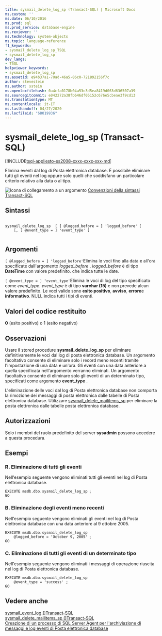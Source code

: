 ```yaml
---
title: sysmail_delete_log_sp (Transact-SQL) | Microsoft Docs
ms.custom: ''
ms.date: 06/10/2016
ms.prod: sql
ms.prod_service: database-engine
ms.reviewer: ''
ms.technology: system-objects
ms.topic: language-reference
f1_keywords:
- sysmail_delete_log_sp_TSQL
- sysmail_delete_log_sp
dev_langs:
- TSQL
helpviewer_keywords:
- sysmail_delete_log_sp
ms.assetid: e94b37a1-70ad-46a5-86c0-721892156f7c
author: stevestein
ms.author: sstein
ms.openlocfilehash: 0a4cfa0178b04a53c3d5ea8419d063d636507a39
ms.sourcegitcommit: e042272a38fb646df05152c676e5cbeae3f9cd13
ms.translationtype: MT
ms.contentlocale: it-IT
ms.lasthandoff: 04/27/2020
ms.locfileid: "68019936"
---
```

# <a name="sysmail_delete_log_sp-transact-sql"></a>sysmail_delete_log_sp (Transact-SQL)
[!INCLUDE[tsql-appliesto-ss2008-xxxx-xxxx-xxx-md](../../includes/tsql-appliesto-ss2008-xxxx-xxxx-xxx-md.md)]

  Elimina eventi dal log di Posta elettronica database. È possibile eliminare tutti gli eventi nel log oppure solo quelli che soddisfano un particolare criterio relativo alla data o al tipo.  
  
 ![Icona di collegamento a un argomento](../../database-engine/configure-windows/media/topic-link.gif "Icona di collegamento a un argomento") [Convenzioni della sintassi Transact-SQL](../../t-sql/language-elements/transact-sql-syntax-conventions-transact-sql.md)  
  
## <a name="syntax"></a>Sintassi  
  
```  
  
sysmail_delete_log_sp  [ [ @logged_before = ] 'logged_before' ]  
    [, [ @event_type = ] 'event_type' ]  
  
```  
  
## <a name="arguments"></a>Argomenti  
`[ @logged_before = ] 'logged_before'`Elimina le voci fino alla data e all'ora specificate dall'argomento *logged_before* . *logged_before* è di tipo **DateTime** con valore predefinito. che indica tutte le date.  
  
`[ @event_type = ] 'event_type'`Elimina le voci di log del tipo specificato come *event_type*. *event_type* è di tipo **varchar (15)** e non prevede alcun valore predefinito. Le voci valide sono **esito positivo**, **avviso**, **errore**e **informativo**. NULL indica tutti i tipi di eventi.  
  
## <a name="return-code-values"></a>Valori del codice restituito  
 **0** (esito positivo) o **1** (esito negativo)  
  
## <a name="remarks"></a>Osservazioni  
 Usare il stored procedure **sysmail_delete_log_sp** per eliminare definitivamente le voci dal log di posta elettronica database. Un argomento facoltativo consente di eliminare solo i record meno recenti tramite l'impostazione di una data e un'ora. Gli eventi con una data anteriore a quella specificata nell'argomento verranno eliminati. Un argomento facoltativo consente di eliminare solo gli eventi di un determinato tipo, specificati come argomento **event_type** .  
  
 L'eliminazione delle voci dal log di Posta elettronica database non comporta la rimozione dei messaggi di posta elettronica dalle tabelle di Posta elettronica database. Utilizzare [sysmail_delete_mailitems_sp](../../relational-databases/system-stored-procedures/sysmail-delete-mailitems-sp-transact-sql.md) per eliminare la posta elettronica dalle tabelle posta elettronica database.  
  
## <a name="permissions"></a>Autorizzazioni  
 Solo i membri del ruolo predefinito del server **sysadmin** possono accedere a questa procedura.  
  
## <a name="examples"></a>Esempi  
  
### <a name="a-deleting-all-events"></a>R. Eliminazione di tutti gli eventi  
 Nell'esempio seguente vengono eliminati tutti gli eventi nel log di Posta elettronica database.  
  
```  
EXECUTE msdb.dbo.sysmail_delete_log_sp ;  
GO  
```  
  
### <a name="b-deleting-the-oldest-events"></a>B. Eliminazione degli eventi meno recenti  
 Nell'esempio seguente vengono eliminati gli eventi nel log di Posta elettronica database con una data anteriore al 9 ottobre 2005.  
  
```  
EXECUTE msdb.dbo.sysmail_delete_log_sp  
    @logged_before = 'October 9, 2005' ;  
GO  
```  
  
### <a name="c-deleting-all-events-of-a-certain-type"></a>C. Eliminazione di tutti gli eventi di un determinato tipo  
 Nell'esempio seguente vengono eliminati i messaggi di operazione riuscita nel log di Posta elettronica database.  
  
```  
EXECUTE msdb.dbo.sysmail_delete_log_sp  
    @event_type = 'success' ;  
GO  
```  
  
## <a name="see-also"></a>Vedere anche  
 [sysmail_event_log &#40;&#41;Transact-SQL](../../relational-databases/system-catalog-views/sysmail-event-log-transact-sql.md)   
 [sysmail_delete_mailitems_sp &#40;&#41;Transact-SQL](../../relational-databases/system-stored-procedures/sysmail-delete-mailitems-sp-transact-sql.md)   
 [Creazione di un processo di SQL Server Agent per l'archiviazione di messaggi e log eventi di Posta elettronica database](../../relational-databases/database-mail/create-a-sql-server-agent-job-to-archive-database-mail-messages-and-event-logs.md)  
  
  
